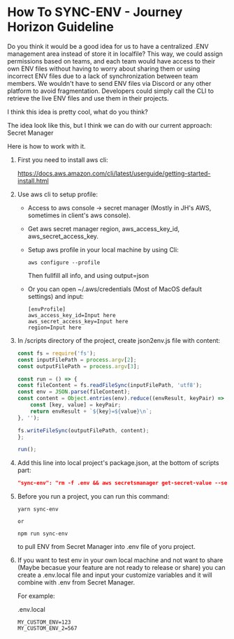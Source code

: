 # How To SYNC-ENV - Journey Horizon Guideline

Do you think it would be a good idea for us to have a centralized .ENV management area instead of store it in localfile? This way, we could assign permissions based on teams, and each team would have access to their own ENV files without having to worry about sharing them or using incorrect ENV files due to a lack of synchronization between team members. We wouldn't have to send ENV files via Discord or any other platform to avoid fragmentation. Developers could simply call the CLI to retrieve the live ENV files and use them in their projects.

I think this idea is pretty cool, what do you think?

The idea look like this, but I think we can do with our current approach: Secret Manager

Here is how to work with it.

1. First you need to install aws cli:

    https://docs.aws.amazon.com/cli/latest/userguide/getting-started-install.html


2. Use aws cli to setup profile:

    - Access to aws console -> secret manager (Mostly in JH's AWS, sometimes in client's aws console).

    - Get aws secret manager region, aws_access_key_id, aws_secret_access_key.

    - Setup aws profile in your local machine by using Cli:
        ```
        aws configure --profile
        ``` 
        Then fullfill all info, and using output=json
    
    - Or you can open ~/.aws/credentials (Most of MacOS default settings) and input:
        ```
        [envProfile]
        aws_access_key_id=Input here
        aws_secret_access_key=Input here
        region=Input here
        ```

3. In /scripts directory of the project, create json2env.js file with content:
    ```js
    const fs = require('fs');
    const inputFilePath = process.argv[2];
    const outputFilePath = process.argv[3];

    const run = () => {
    const fileContent = fs.readFileSync(inputFilePath, 'utf8');
    const env = JSON.parse(fileContent);
    const content = Object.entries(env).reduce((envResult, keyPair) => {
        const [key, value] = keyPair;
        return envResult + `${key}=${value}\n`;
    }, '');

    fs.writeFileSync(outputFilePath, content);
    };

    run();
    ```

4. Add this line into local project's package.json, at the bottom of scripts part:

    ```json
    "sync-env": "rm -f .env && aws secretsmanager get-secret-value --secret-id <Secret Id of project in Secret Manager> --region=ap-southeast-1 --query SecretString --output text --profile=<Input your env profile name> .env.json && node ./scripts/json2env.js .env.json .env"
    ```

5. Before you run a project, you can run this command:

    ```
    yarn sync-env

    or 

    npm run sync-env
    ```

    to pull ENV from Secret Manager into .env file of yoru project.

6. If you want to test env in your own local machine and not want to share (Maybe becasue your feature are not ready to release or share) you can create a .env.local file and input your customize variables and it will combine with .env from Secret Manager.

    For example:

    .env.local
    ```
    MY_CUSTOM_ENV=123
    MY_CUSTOM_ENV_2=567
    ```